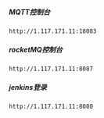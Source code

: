 ##### MQTT控制台
```cassandraql
http://1.117.171.11:18083
```

##### rocketMQ控制台
```cassandraql
http://1.117.171.11:8087
```

##### jenkins登录
```cassandraql
http://1.117.171.11:8080
```
